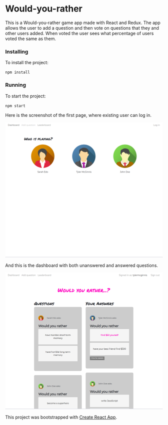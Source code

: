 # Would-you-rather

This is a Would-you-rather game app made with React and Redux. The app allows the user to add a question and then vote on questions that they and other users added. When voted the user sees what percentage of users voted the same as them.

### Installing

To install the project:
    
    npm install

### Running

To start the project:

    npm start
    
Here is the screenshot of the first page, where existing user can log in.

![Alt text](screenshots/login.png )

And this is the dashboard with both unanswered and answered questions.


![Alt text](screenshots/dashboard.png )

This project was bootstrapped with [Create React App](https://github.com/facebook/create-react-app).

